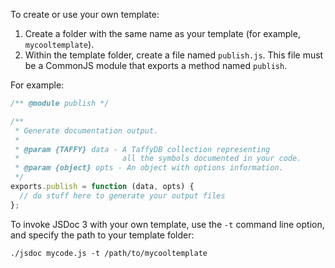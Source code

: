 To create or use your own template:

1. Create a folder with the same name as your template (for example, `mycooltemplate`).
2. Within the template folder, create a file named `publish.js`. This file must be a CommonJS module that exports a method named `publish`.

For example:

```javascript
/** @module publish */

/**
 * Generate documentation output.
 *
 * @param {TAFFY} data - A TaffyDB collection representing
 *                       all the symbols documented in your code.
 * @param {object} opts - An object with options information.
 */
exports.publish = function (data, opts) {
  // do stuff here to generate your output files
};
```

To invoke JSDoc 3 with your own template, use the `-t` command line option, and specify the path to your template folder:

```
./jsdoc mycode.js -t /path/to/mycooltemplate
```
